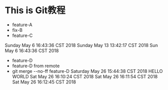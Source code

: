 # This is Git教程

 - feature-A
 - fix-B
 - feature-C


Sunday May  6 16:43:36 CST 2018
Sunday May 13 13:42:17 CST 2018
Sun May  6 16:43:36 CST 2018
 - feature-D
 - feature-D from remote
 - git merge --no-ff feature-D
Saturday May 26 15:44:38 CST 2018
HELLO WORLD
Sat May 26 16:10:24 CST 2018
Sat May 26 16:11:54 CST 2018
Sat May 26 16:12:45 CST 2018
